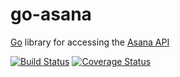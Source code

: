 go-asana
========

[Go](http://golang.org) library for accessing the [Asana API](http://developer.asana.com/documentation/)

[![Build Status](https://travis-ci.org/tambet/go-asana.svg?branch=master)](https://travis-ci.org/tambet/go-asana)
[![Coverage Status](https://coveralls.io/repos/tambet/go-asana/badge.png?branch=master)](https://coveralls.io/r/tambet/go-asana?branch=master)
